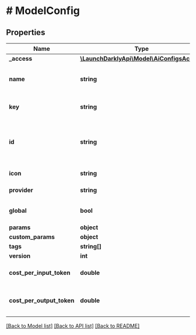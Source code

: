 # # ModelConfig

## Properties

Name | Type | Description | Notes
------------ | ------------- | ------------- | -------------
**_access** | [**\LaunchDarklyApi\Model\AiConfigsAccess**](AiConfigsAccess.md) |  | [optional]
**name** | **string** | Human readable name of the model |
**key** | **string** | Unique key for the model |
**id** | **string** | Identifier for the model, for use with third party providers |
**icon** | **string** | Icon for the model | [optional]
**provider** | **string** | Provider for the model | [optional]
**global** | **bool** | Whether the model is global |
**params** | **object** |  | [optional]
**custom_params** | **object** |  | [optional]
**tags** | **string[]** |  |
**version** | **int** |  |
**cost_per_input_token** | **double** | Cost per input token in USD | [optional]
**cost_per_output_token** | **double** | Cost per output token in USD | [optional]

[[Back to Model list]](../../README.md#models) [[Back to API list]](../../README.md#endpoints) [[Back to README]](../../README.md)
